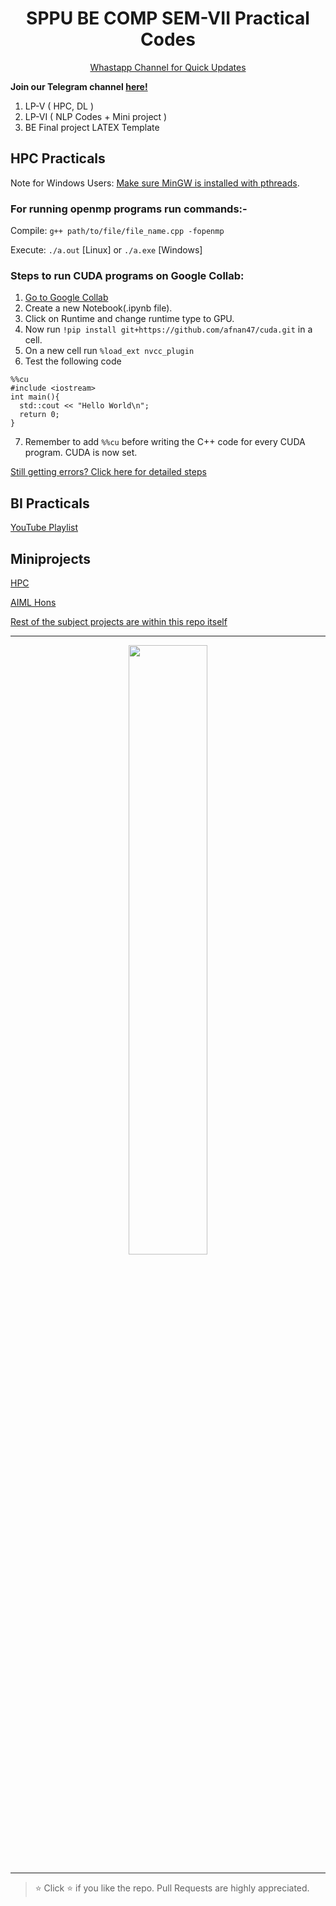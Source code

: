 <h1 align="center">SPPU BE COMP SEM-VII Practical Codes</h1>

<p align='center'>
  <a href="https://whatsapp.com/channel/0029ValjFriICVfpcV9HFc3b">
    Whastapp Channel for Quick Updates
  </a>
</p>

**Join our Telegram channel [here!](https://t.me/SPPU_TE_BE_COMP)**

1) LP-V ( HPC, DL )
2) LP-VI ( NLP Codes + Mini project )
3) BE Final project LATEX Template 


## HPC Practicals
Note for Windows Users: [Make sure MinGW is installed with pthreads](https://stackoverflow.com/a/39256203).
### For running openmp programs run commands:- 


Compile: `g++ path/to/file/file_name.cpp -fopenmp`

Execute: `./a.out` [Linux] or `./a.exe` [Windows]
 
 

### Steps to run CUDA programs on Google Collab:
1. [Go to Google Collab](https://colab.research.google.com)
2. Create a new Notebook(.ipynb file).
3. Click on Runtime and change runtime type to GPU.
4. Now run `!pip install git+https://github.com/afnan47/cuda.git` in a cell.
5. On a new cell run `%load_ext nvcc_plugin`
6. Test the following code
```
%%cu
#include <iostream>
int main(){
  std::cout << "Hello World\n";
  return 0;
}
```

7. Remember to add `%%cu` before writing the C++ code for every CUDA program. CUDA is now set.

[Still getting errors? Click here for detailed steps](https://www.geeksforgeeks.org/how-to-run-cuda-c-c-on-jupyter-notebook-in-google-colaboratory/)
## BI Practicals
[YouTube Playlist](https://youtube.com/playlist?list=PLf2Wj8X3RbBRy-zlDkrbMPuFbb6peTeTG)

## Miniprojects
[HPC](https://github.com/afnan47/Quicksort-Using-MPI)

[AIML Hons](https://github.com/afnan47/APReF-using-python3)

[Rest of the subject projects are within this repo itself](https://github.com/Vishwajeet-Londhe/SPPU-CSE-SEM8-Codes)

<hr/>
<p align="center">
  <img src="https://github.com/user-attachments/assets/1f574260-2484-4bdf-9150-cc6d65171fb8" width="50%" />
</p>
<hr/>

> ⭐ Click :star: if you like the repo. Pull Requests are highly appreciated.

